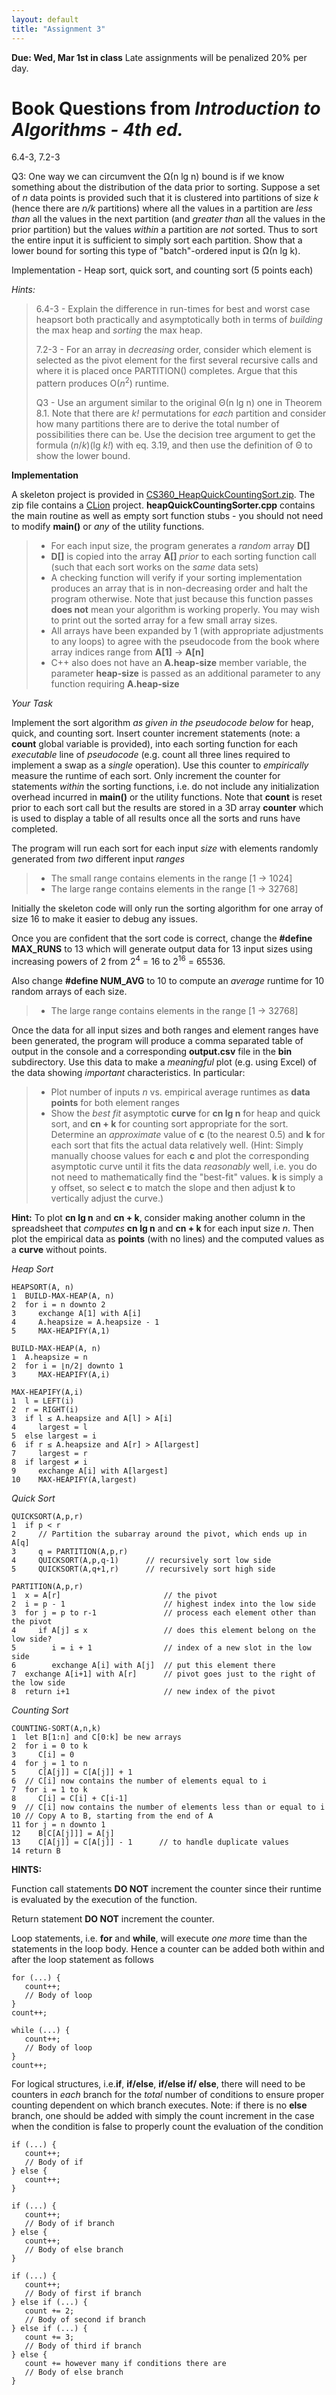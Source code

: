 ```yaml
---
layout: default
title: "Assignment 3"
---
```


**Due: Wed, Mar 1st in class** Late assignments will be penalized 20% per day.

Book Questions from *Introduction to Algorithms - 4th ed.*
==========================================================

6.4-3, 7.2-3

Q3: One way we can circumvent the Ω(n lg n) bound is if we know something about the distribution of the data prior to sorting. Suppose a set of *n* data points is provided such that it is clustered into partitions of size *k* (hence there are *n/k* partitions) where all the values in a partition are *less than* all the values in the next partition (and *greater than* all the values in the prior partition) but the values *within* a partition are *not* sorted. Thus to sort the entire input it is sufficient to simply sort each partition. Show that a lower bound for sorting this type of "batch"-ordered input is Ω(n lg k).

Implementation - Heap sort, quick sort, and counting sort (5 points each)

*Hints:*

> 6.4-3 - Explain the difference in run-times for best and worst case heapsort both practically and asymptotically both in terms of *building* the max heap and *sorting* the max heap.
> 
> 7.2-3 - For an array in *decreasing* order, consider which element is selected as the pivot element for the first several recursive calls and where it is placed once PARTITION() completes. Argue that this pattern produces O(*n*<sup>2</sup>) runtime.
> 
> Q3 - Use an argument similar to the original Θ(n lg n) one in Theorem 8.1. Note that there are *k!* permutations for *each* partition and consider how many partitions there are to derive the total number of possibilities there can be. Use the decision tree argument to get the formula (*n*/*k*)(lg *k!*) with eq. 3.19, and then use the definition of Θ to show the lower bound.

**Implementation**

A skeleton project is provided in [CS360\_HeapQuickCountingSort.zip](../assign/src/CS360_HeapQuickCountingSort.zip). The zip file contains a [CLion](https://www.jetbrains.com/clion/) project. **heapQuickCountingSorter.cpp** contains the main routine as well as empty sort function stubs - you should not need to modify **main()** or *any* of the utility functions.

> -   For each input size, the program generates a *random* array **D[]**
> -   **D[]** is copied into the array **A[]** *prior* to each sorting function call (such that each sort works on the *same* data sets)
> -   A checking function will verify if your sorting implementation produces an array that is in non-decreasing order and halt the program otherwise. Note that just because this function passes **does not** mean your algorithm is working properly. You may wish to print out the sorted array for a few small array sizes.
> -   All arrays have been expanded by 1 (with appropriate adjustments to any loops) to agree with the pseudocode from the book where array indices range from **A[1]** -\> **A[n]**
> -   C++ also does not have an **A.heap-size** member variable, the parameter **heap-size** is passed as an additional parameter to any function requiring **A.heap-size**

*Your Task*

Implement the sort algorithm *as given in the pseudocode below* for heap, quick, and counting sort. Insert counter increment statements (note: a **count** global variable is provided), into each sorting function for each *executable* line of *pseudocode* (e.g. count all three lines required to implement a swap as a *single* operation). Use this counter to *empirically* measure the runtime of each sort. Only increment the counter for statements *within* the sorting functions, i.e. do not include any initialization overhead incurred in **main()** or the utility functions. Note that **count** is reset prior to each sort call but the results are stored in a 3D array **counter** which is used to display a table of all results once all the sorts and runs have completed.

The program will run each sort for each input *size* with elements randomly generated from *two* different input *ranges* 

> -   The small range contains elements in the range [1 -\> 1024]
> -   The large range contains elements in the range [1 -\> 32768]

Initially the skeleton code will only run the sorting algorithm for one array of size 16 to make it easier to debug any issues. 

Once you are confident that the sort code is correct, change the **\#define MAX\_RUNS** to 13 which will generate output data for 13 input sizes using increasing powers of 2 from 2<sup>4</sup> = 16 to 2<sup>16</sup> = 65536. 

Also change **\#define NUM\_AVG** to 10 to compute an *average* runtime for 10 random arrays of each size.
> -   The large range contains elements in the range [1 -\> 32768]

Once the data for all input sizes and both ranges and element ranges have been generated, the program will produce a comma separated table of output in the console and a corresponding **output.csv** file in the **bin** subdirectory. Use this data to make a *meaningful* plot (e.g. using Excel) of the data showing *important* characteristics. In particular:

> -   Plot number of inputs *n* vs. empirical average runtimes as **data points** for both element ranges
> -   Show the *best fit* asymptotic **curve** for **cn lg n** for heap and quick sort, and **cn + k** for counting sort appropriate for the sort. Determine an *approximate* value of **c** (to the nearest 0.5) and  **k** for each sort that fits the actual data relatively well. (Hint: Simply manually choose values for each **c** and plot the corresponding asymptotic curve until it fits the data *reasonably* well, i.e. you do not need to mathematically find the "best-fit" values. **k** is simply a y offset, so select **c** to match the slope and then adjust **k** to vertically adjust the curve.)

**Hint:** To plot **cn lg n** and **cn + k**, consider making another column in the spreadsheet that *computes* **cn lg n** and **cn + k** for each input size *n*. Then plot the empirical data as **points** (with no lines) and the computed values as a **curve** without points.

*Heap Sort*

    HEAPSORT(A, n)
    1  BUILD-MAX-HEAP(A, n)
    2  for i = n downto 2
    3     exchange A[1] with A[i]
    4     A.heapsize = A.heapsize - 1
    5     MAX-HEAPIFY(A,1)

    BUILD-MAX-HEAP(A, n)
    1  A.heapsize = n
    2  for i = ⌊n/2⌋ downto 1
    3     MAX-HEAPIFY(A,i)

    MAX-HEAPIFY(A,i)
    1  l = LEFT(i)
    2  r = RIGHT(i)
    3  if l ≤ A.heapsize and A[l] > A[i]
    4     largest = l
    5  else largest = i
    6  if r ≤ A.heapsize and A[r] > A[largest]
    7     largest = r
    8  if largest ≠ i
    9     exchange A[i] with A[largest]
    10    MAX-HEAPIFY(A,largest)
	
*Quick Sort*

    QUICKSORT(A,p,r)
    1  if p < r
    2     // Partition the subarray around the pivot, which ends up in A[q]
    3     q = PARTITION(A,p,r)
    4     QUICKSORT(A,p,q-1)      // recursively sort low side
    5     QUICKSORT(A,q+1,r)      // recursively sort high side
    
    PARTITION(A,p,r)
    1  x = A[r]                       // the pivot
    2  i = p - 1                      // highest index into the low side
    3  for j = p to r-1               // process each element other than the pivot
    4     if A[j] ≤ x                 // does this element belong on the low side?
    5        i = i + 1                // index of a new slot in the low side
    6        exchange A[i] with A[j]  // put this element there
    7  exchange A[i+1] with A[r]      // pivot goes just to the right of the low side
    8  return i+1                     // new index of the pivot

*Counting Sort*

    COUNTING-SORT(A,n,k)
    1  let B[1:n] and C[0:k] be new arrays
    2  for i = 0 to k
    3     C[i] = 0
    4  for j = 1 to n
    5     C[A[j]] = C[A[j]] + 1
    6  // C[i] now contains the number of elements equal to i
    7  for i = 1 to k
    8     C[i] = C[i] + C[i-1]
    9  // C[i] now contains the number of elements less than or equal to i
    10 // Copy A to B, starting from the end of A
    11 for j = n downto 1
    12    B[C[A[j]]] = A[j]
    13    C[A[j]] = C[A[j]] - 1      // to handle duplicate values
    14 return B

**HINTS:**

Function call statements **DO NOT** increment the counter since their runtime is evaluated by the execution of the function.

Return statement **DO NOT** increment the counter.

Loop statements, i.e. **for** and **while**, will execute *one more* time than the statements in the loop body. Hence a counter can be added both within and after the loop statement as follows

    for (...) {
       count++;
       // Body of loop
    }
    count++;
    
    while (...) {
       count++;
       // Body of loop
    }
    count++;
        
For logical structures, i.e.**if**, **if/else**, **if/else if/ else**, there will need to be counters in *each* branch for the *total* number of conditions to ensure proper counting dependent on which branch executes. Note: if there is no **else** branch, one should be added with simply the count increment in the case when the condition is false to properly count the evaluation of the condition 

    if (...) {
       count++;
       // Body of if
    } else {
       count++;
    }
    
    if (...) {
       count++;
       // Body of if branch
    } else {
       count++;
       // Body of else branch
    }

    if (...) {
       count++;
       // Body of first if branch
    } else if (...) {
       count += 2;
       // Body of second if branch
    } else if (...) {
       count += 3;
       // Body of third if branch
    } else {
       count += however many if conditions there are
       // Body of else branch
    }
